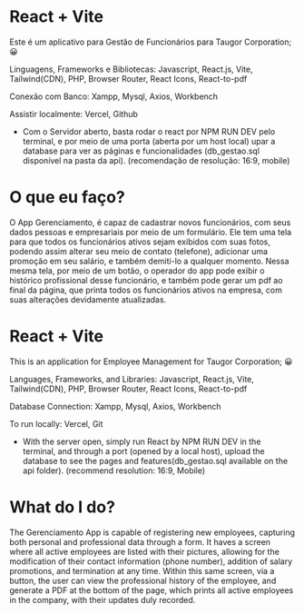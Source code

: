 # React + Vite

Este é um aplicativo para Gestão de Funcionários para Taugor Corporation; 😀

Linguagens, Frameworks e Bibliotecas: 
Javascript, React.js, Vite, Tailwind(CDN), PHP, 
Browser Router, React Icons, React-to-pdf

Conexão com Banco:
Xampp, Mysql, Axios, Workbench

Assistir localmente:
Vercel, Github

- Com o Servidor aberto, basta rodar o react por NPM RUN DEV pelo terminal, e por meio de uma porta (aberta por um host local) upar a database para ver as páginas e funcionalidades (db_gestao.sql disponível na pasta da api).
(recomendação de resolução: 16:9, mobile)

# O que eu faço?

O App Gerenciamento, é capaz de cadastrar novos funcionários, com seus dados pessoas e empresariais por meio de um formulário. Ele tem uma tela para que todos os funcionários ativos sejam exibidos com suas fotos, podendo assim alterar seu meio de contato (telefone), adicionar uma promoção em seu salário, e também demiti-lo a qualquer momento. Nessa mesma tela, por meio de um botão, o operador do app pode exibir o histórico profissional desse funcionário, e também pode gerar um pdf ao final da página, que printa todos os funcionários ativos na empresa, com suas alterações devidamente atualizadas.


# React + Vite

This is an application for Employee Management for Taugor Corporation; 😀

Languages, Frameworks, and Libraries:
Javascript, React.js, Vite, Tailwind(CDN), PHP,
Browser Router, React Icons, React-to-pdf

Database Connection:
Xampp, Mysql, Axios, Workbench

To run locally:
Vercel, Git

- With the server open, simply run React by NPM RUN DEV in the terminal, and through a port (opened by a local host), upload the database to see the pages and features(db_gestao.sql available on the api folder).
(recommend resolution: 16:9, Mobile)

# What do I do?

The Gerenciamento App is capable of registering new employees, capturing both personal and professional data through a form. It haves a screen where all active employees are listed with their pictures, allowing for the modification of their contact information (phone number), addition of salary promotions, and termination at any time. Within this same screen, via a button, the user can view the professional history of the employee, and generate a PDF at the bottom of the page, which prints all active employees in the company, with their updates duly recorded.